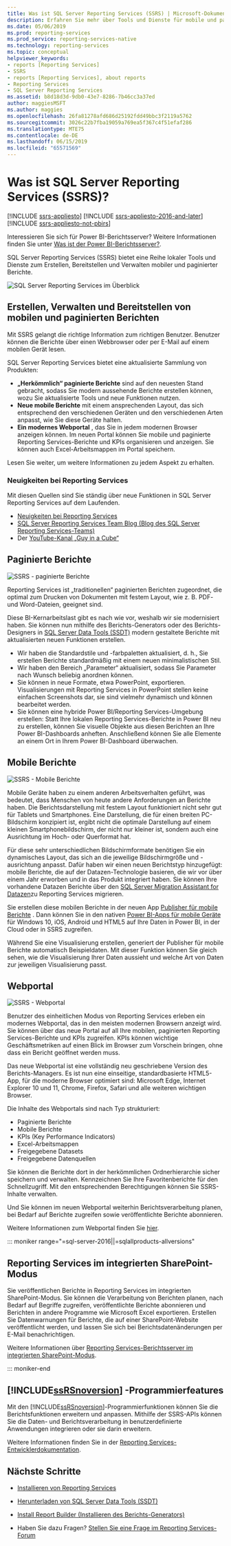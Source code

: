 ```yaml
---
title: Was ist SQL Server Reporting Services (SSRS) | Microsoft-Dokumentation
description: Erfahren Sie mehr über Tools und Dienste für mobile und paginierte Reporting Services-Berichte.
ms.date: 05/06/2019
ms.prod: reporting-services
ms.prod_service: reporting-services-native
ms.technology: reporting-services
ms.topic: conceptual
helpviewer_keywords:
- reports [Reporting Services]
- SSRS
- reports [Reporting Services], about reports
- Reporting Services
- SQL Server Reporting Services
ms.assetid: b8d18d3d-9db0-43e7-8286-7b46cc3a37ed
author: maggiesMSFT
ms.author: maggies
ms.openlocfilehash: 26fa81278afd686d25192fdd49bbc3f2119a5762
ms.sourcegitcommit: 3026c22b7fba19059a769ea5f367c4f51efaf286
ms.translationtype: MTE75
ms.contentlocale: de-DE
ms.lasthandoff: 06/15/2019
ms.locfileid: "65571569"
---
```

# <a name="what-is-sql-server-reporting-services-ssrs"></a>Was ist SQL Server Reporting Services (SSRS)?

[!INCLUDE [ssrs-appliesto](../includes/ssrs-appliesto.md)] [!INCLUDE [ssrs-appliesto-2016-and-later](../includes/ssrs-appliesto-2016-and-later.md)] [!INCLUDE [ssrs-appliesto-not-pbirs](../includes/ssrs-appliesto-not-pbirs.md)]

Interessieren Sie sich für Power BI-Berichtsserver? Weitere Informationen finden Sie unter [Was ist der Power BI-Berichtsserver?](https://docs.microsoft.com/power-bi/report-server/get-started).

SQL Server Reporting Services (SSRS) bietet eine Reihe lokaler Tools und Dienste zum Erstellen, Bereitstellen und Verwalten mobiler und paginierter Berichte.

![SQL Server Reporting Services im Überblick](../reporting-services/media/ss-reporting-services-all-together.png "SQL Server Reporting Services all together")

## <a name="create-deploy-and-manage-mobile-and-paginated-reports"></a>Erstellen, Verwalten und Bereitstellen von mobilen und paginierten Berichten

Mit SSRS gelangt die richtige Information zum richtigen Benutzer. Benutzer können die Berichte über einen Webbrowser oder per E-Mail auf einem mobilen Gerät lesen.

SQL Server Reporting Services bietet eine aktualisierte Sammlung von Produkten:

* **„Herkömmlich“ paginierte Berichte** sind auf den neuesten Stand gebracht, sodass Sie modern aussehende Berichte erstellen können, wozu Sie aktualisierte Tools und neue Funktionen nutzen.
* **Neue mobile Berichte** mit einem ansprechenden Layout, das sich entsprechend den verschiedenen Geräten und den verschiedenen Arten anpasst, wie Sie diese Geräte halten.
* **Ein modernes Webportal** , das Sie in jedem modernen Browser anzeigen können. Im neuen Portal können Sie mobile und paginierte Reporting Services-Berichte und KPIs organisieren und anzeigen. Sie können auch Excel-Arbeitsmappen im Portal speichern.

Lesen Sie weiter, um weitere Informationen zu jedem Aspekt zu erhalten.

### <a name="whats-new-in-reporting-services"></a>Neuigkeiten bei Reporting Services

Mit diesen Quellen sind Sie ständig über neue Funktionen in SQL Server Reporting Services auf dem Laufenden.

* [Neuigkeiten bei Reporting Services](../reporting-services/what-s-new-in-sql-server-reporting-services-ssrs.md)
* [SQL Server Reporting Services Team Blog (Blog des SQL Server Reporting Services-Teams)](https://blogs.msdn.microsoft.com/sqlrsteamblog/)
* Der [YouTube-Kanal „Guy in a Cube“](https://www.youtube.com/channel/UCFp1vaKzpfvoGai0vE5VJ0w)

## <a name="paginated-reports"></a>Paginierte Berichte

![SSRS - paginierte Berichte](../reporting-services/media/ssrs-paginated-reports.png)

Reporting Services ist „traditionellen“ paginierten Berichten zugeordnet, die optimal zum Drucken von Dokumenten mit festem Layout, wie z. B. PDF- und Word-Dateien, geeignet sind.

Diese BI-Kernarbeitslast gibt es nach wie vor, weshalb wir sie modernisiert haben. Sie können nun mithilfe des Berichts-Generators oder des Berichts-Designers in [SQL Server Data Tools (SSDT)](../reporting-services/tools/reporting-services-in-sql-server-data-tools-ssdt.md) modern gestaltete Berichte mit aktualisierten neuen Funktionen erstellen.

* Wir haben die Standardstile und -farbpaletten aktualisiert, d. h., Sie erstellen Berichte standardmäßig mit einem neuen minimalistischen Stil.
* Wir haben den Bereich „Parameter“ aktualisiert, sodass Sie Parameter nach Wunsch beliebig anordnen können.
* Sie können in neue Formate, etwa PowerPoint, exportieren. Visualisierungen mit Reporting Services in PowerPoint stellen keine einfachen Screenshots dar, sie sind vielmehr dynamisch und können bearbeitet werden.
* Sie können eine hybride Power BI/Reporting Services-Umgebung erstellen: Statt Ihre lokalen Reporting Services-Berichte in Power BI neu zu erstellen, können Sie visuelle Objekte aus diesen Berichten an Ihre Power BI-Dashboards anheften. Anschließend können Sie alle Elemente an einem Ort in Ihrem Power BI-Dashboard überwachen.

## <a name="mobile-reports"></a>Mobile Berichte

![SSRS - Mobile Berichte](../reporting-services/media/ssrs-mobile-reports.png)

Mobile Geräte haben zu einem anderen Arbeitsverhalten geführt, was bedeutet, dass Menschen von heute andere Anforderungen an Berichte haben. Die Berichtsdarstellung mit festem Layout funktioniert nicht sehr gut für Tablets und Smartphones. Eine Darstellung, die für einen breiten PC-Bildschirm konzipiert ist, ergibt nicht die optimale Darstellung auf einem kleinen Smartphonebildschirm, der nicht nur kleiner ist, sondern auch eine Ausrichtung im Hoch- oder Querformat hat.

Für diese sehr unterschiedlichen Bildschirmformate benötigen Sie ein dynamisches Layout, das sich an die jeweilige Bildschirmgröße und -ausrichtung anpasst. Dafür haben wir einen neuen Berichtstyp hinzugefügt: mobile Berichte, die auf der Datazen-Technologie basieren, die wir vor über einem Jahr erworben und in das Produkt integriert haben. Sie können Ihre vorhandene Datazen Berichte über den [SQL Server Migration Assistant for Datazen](https://www.microsoft.com/download/details.aspx?id=53128)zu Reporting Services migrieren.

Sie erstellen diese mobilen Berichte in der neuen App [Publisher für mobile Berichte](../reporting-services/mobile-reports/create-mobile-reports-with-sql-server-mobile-report-publisher.md) . Dann können Sie in den nativen [Power BI-Apps für mobile Geräte](https://powerbi.microsoft.com/documentation/powerbi-power-bi-apps-for-mobile-devices/) für Windows 10, iOS, Android und HTML5 auf Ihre Daten in Power BI, in der Cloud oder in SSRS zugreifen.

Während Sie eine Visualisierung erstellen, generiert der Publisher für mobile Berichte automatisch Beispieldaten. Mit dieser Funktion können Sie gleich sehen, wie die Visualisierung Ihrer Daten aussieht und welche Art von Daten zur jeweiligen Visualisierung passt.

## <a name="web-portal"></a>Webportal

![SSRS - Webportal](../reporting-services/media/ssrs-web-portal.png)

Benutzer des einheitlichen Modus von Reporting Services erleben ein modernes Webportal, das in den meisten modernen Browsern anzeigt wird. Sie können über das neue Portal auf all Ihre mobilen, paginierten Reporting Services-Berichte und KPIs zugreifen. KPIs können wichtige Geschäftsmetriken auf einen Blick im Browser zum Vorschein bringen, ohne dass ein Bericht geöffnet werden muss.

Das neue Webportal ist eine vollständig neu geschriebene Version des Berichts-Managers. Es ist nun eine einseitige, standardbasierte HTML5-App, für die moderne Browser optimiert sind: Microsoft Edge, Internet Explorer 10 und 11, Chrome, Firefox, Safari und alle weiteren wichtigen Browser.

Die Inhalte des Webportals sind nach Typ strukturiert:

* Paginierte Berichte
* Mobile Berichte 
* KPIs (Key Performance Indicators)
* Excel-Arbeitsmappen
* Freigegebene Datasets
* Freigegebene Datenquellen

Sie können die Berichte dort in der herkömmlichen Ordnerhierarchie sicher speichern und verwalten. Kennzeichnen Sie Ihre Favoritenberichte für den Schnellzugriff. Mit den entsprechenden Berechtigungen können Sie SSRS-Inhalte verwalten.

Und Sie können im neuen Webportal weiterhin Berichtsverarbeitung planen, bei Bedarf auf Berichte zugreifen sowie veröffentlichte Berichte abonnieren.

Weitere Informationen zum Webportal finden Sie [hier](../reporting-services/web-portal-ssrs-native-mode.md).

::: moniker range="=sql-server-2016||=sqlallproducts-allversions"

## <a name="reporting-services-in-sharepoint-integrated-mode"></a>Reporting Services im integrierten SharePoint-Modus

Sie veröffentlichen Berichte in Reporting Services im integrierten SharePoint-Modus. Sie können die Verarbeitung von Berichten planen, nach Bedarf auf Begriffe zugreifen, veröffentlichte Berichte abonnieren und Berichten in andere Programme wie Microsoft Excel exportieren. Erstellen Sie Datenwarnungen für Berichte, die auf einer SharePoint-Website veröffentlicht werden, und lassen Sie sich bei Berichtsdatenänderungen per E-Mail benachrichtigen.  

Weitere Informationen über [Reporting Services-Berichtsserver im integrierten SharePoint-Modus](../reporting-services/report-server-sharepoint/reporting-services-report-server-sharepoint-mode.md).

::: moniker-end

## <a name="includessrsnoversionincludesssrsnoversion-mdmd-programming-features"></a>[!INCLUDE[ssRSnoversion](../includes/ssrsnoversion-md.md)] -Programmierfeatures

Mit den [!INCLUDE[ssRSnoversion](../includes/ssrsnoversion-md.md)]-Programmierfunktionen können Sie die Berichtsfunktionen erweitern und anpassen. Mithilfe der SSRS-APIs können Sie die Daten- und Berichtsverarbeitung in benutzerdefinierte Anwendungen integrieren oder sie darin erweitern.

Weitere Informationen finden Sie in der [Reporting Services-Entwicklerdokumentation](../reporting-services/reporting-services-developer-documentation.md).

## <a name="next-steps"></a>Nächste Schritte

* [Installieren von Reporting Services](../reporting-services/install-windows/install-reporting-services.md)
* [Herunterladen von SQL Server Data Tools (SSDT)](https://go.microsoft.com/fwlink/?LinkID=616714)
* [Install Report Builder (Installieren des Berichts-Generators)](../reporting-services/install-windows/install-report-builder.md)

* Haben Sie dazu Fragen? [Stellen Sie eine Frage im Reporting Services-Forum](https://go.microsoft.com/fwlink/?LinkId=620231)
